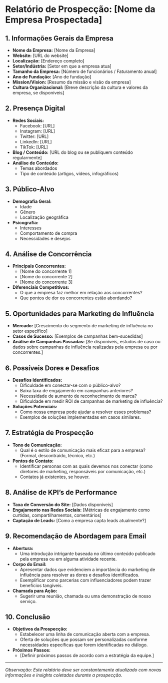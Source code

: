 # Relatório de Prospecção: [Nome da Empresa Prospectada]

## 1. Informações Gerais da Empresa
- **Nome da Empresa:** [Nome da Empresa]
- **Website:** [URL do website]
- **Localização:** [Endereço completo]
- **Setor/Indústria:** [Setor em que a empresa atua]
- **Tamanho da Empresa:** [Número de funcionários / Faturamento anual]
- **Ano de Fundação:** [Ano de fundação]
- **Mission/Vision:** [Resumo da missão e visão da empresa]
- **Cultura Organizacional:** [Breve descrição da cultura e valores da empresa, se disponíveis]

## 2. Presença Digital
- **Redes Sociais:** 
  - Facebook: [URL]
  - Instagram: [URL]
  - Twitter: [URL]
  - LinkedIn: [URL]
  - TikTok: [URL]
- **Blog / Conteúdo:** [URL do blog ou se publiquem conteúdo regularmente]
- **Análise de Conteúdo:**
  - Temas abordados
  - Tipo de conteúdo (artigos, vídeos, infográficos)

## 3. Público-Alvo
- **Demografia Geral:**
  - Idade
  - Gênero
  - Localização geográfica
- **Psicografia:**
  - Interesses
  - Comportamento de compra
  - Necessidades e desejos

## 4. Análise de Concorrência
- **Principais Concorrentes:**
  - [Nome do concorrente 1]
  - [Nome do concorrente 2]
  - [Nome do concorrente 3]
- **Diferenciais Competitivos:**
  - O que a empresa faz melhor em relação aos concorrentes?
  - Que pontos de dor os concorrentes estão abordando?

## 5. Oportunidades para Marketing de Influência
- **Mercado:** [Crescimento do segmento de marketing de influência no setor específico]
- **Casos de Sucesso:** [Exemplos de campanhas bem-sucedidas]
- **Análise de Campanhas Passadas:** [Se disponíveis, estudos de caso ou dados sobre campanhas de influência realizadas pela empresa ou por concorrentes.]

## 6. Possíveis Dores e Desafios
- **Desafios Identificados:**
  - Dificuldade em conectar-se com o público-alvo?
  - Baixa taxa de engajamento em campanhas anteriores?
  - Necessidade de aumento de reconhecimento de marca?
  - Dificuldade em medir ROI de campanhas de marketing de influência?
- **Soluções Potenciais:** 
  - Como nossa empresa pode ajudar a resolver esses problemas?
  - Exemplos de soluções implementadas em casos similares.

## 7. Estratégia de Prospecção
- **Tono de Comunicação:**
  - Qual é o estilo de comunicação mais eficaz para a empresa? (Formal, descontraído, técnico, etc.)
- **Pontos de Contato:**
  - Identificar personas com as quais devemos nos conectar (como diretores de marketing, responsáveis por comunicação, etc.)
  - Contatos já existentes, se houver.

## 8. Análise de KPI’s de Performance
- **Taxa de Conversão do Site:** [Dados disponíveis]
- **Engajamento nas Redes Sociais:** [Métricas de engajamento como curtidas, compartilhamentos, comentários]
- **Captação de Leads:** [Como a empresa capta leads atualmente?]

## 9. Recomendação de Abordagem para Email
- **Abertura:**
  - Uma introdução intrigante baseada no último conteúdo publicado pela empresa ou em alguma atividade recente.
- **Corpo do Email:**
  - Apresentar dados que evidenciem a importância do marketing de influência para resolver as dores e desafios identificados.
  - Exemplificar como parcerias com influenciadores podem trazer benefícios tangíveis.
- **Chamada para Ação:**
  - Sugerir uma reunião, chamada ou uma demonstração de nosso serviço.

## 10. Conclusão
- **Objetivos da Prospecção:**
  - Estabelecer uma linha de comunicação aberta com a empresa.
  - Oferta de soluções que possam ser personalizadas conforme necessidades específicas que forem identificadas no diálogo.
- **Próximos Passos:**
  - [Definir próximos passos de acordo com a estratégia da equipe.]

---

*Observação: Este relatório deve ser constantemente atualizado com novas informações e insights coletados durante a prospecção.*